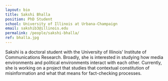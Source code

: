 ```yaml
---
layout: bio
title: Sakshi Bhalla
position: PhD Student
school: University of Illinois at Urbana-Champaign
email: sakshib3@illinois.edu
permalink: /people/sakshi-bhalla/
ref: bhalla.jpg
---
```

Sakshi is a doctoral student with the University of Illinois’ Institute of Communications Research. Broadly, she is interested in studying how media environments and political environments interact with each other. Currently, she is working on a project that studies that contextual constitution of misinformation and what that means for fact-checking processes.
